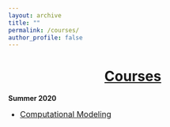 ```yaml
---
layout: archive
title: ""
permalink: /courses/
author_profile: false
---
```


# [<center>Courses</center>](#top)

<div style="width:100%; max-width:800px; margin:auto">      

<b>Summer 2020</b>
<font size="3em"><ul>
    <li><a class="body" target="_blank" href="https://eurisko-us.github.io/computational-modeling-2020-summer">Computational Modeling</a></li>
</ul></font> 

</div>
